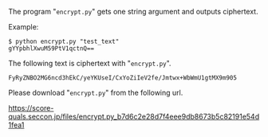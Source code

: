 The program "`encrypt.py`" gets one string argument and outputs ciphertext.

Example:
```
$ python encrypt.py "test_text"
gYYpbhlXwuM59PtV1qctnQ==
```

The following text is ciphertext with "`encrypt.py`".
```
FyRyZNBO2MG6ncd3hEkC/yeYKUseI/CxYoZiIeV2fe/Jmtwx+WbWmU1gtMX9m905

```

Please download "`encrypt.py`" from the following url.

https://score-quals.seccon.jp/files/encrypt.py_b7d6c2e28d7f4eee9db8673b5c82191e54d1fea1
